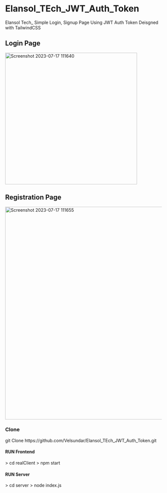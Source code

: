 # Elansol_TEch_JWT_Auth_Token
Elansol Tech_ Simple Login, Signup Page Using JWT Auth Token
Deisgned with TailwindCSS
<h2>Login Page</h2>
<img width="424" alt="Screenshot 2023-07-17 111640" src="https://github.com/Velsundar/Elansol_TEch_JWT_Auth_Token/assets/120903410/78c1bcb1-b121-46f1-bed5-1597b6f325fc">
<h2>Registration Page</h2>
<img width="685" alt="Screenshot 2023-07-17 111655" src="https://github.com/Velsundar/Elansol_TEch_JWT_Auth_Token/assets/120903410/e235e6f9-325a-4aba-a525-7711951937b7">
<h3>Clone</h3>
git Clone https://github.com/Velsundar/Elansol_TEch_JWT_Auth_Token.git
<h4>RUN Frontend</h4>
> cd realClient
> npm start
<h4>RUN Server</h4>
> cd server
> node index.js

